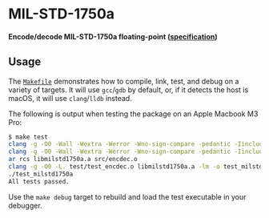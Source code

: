 # MIL-STD-1750a
#### Encode/decode MIL-STD-1750a floating-point ([specification](doc/MIL-STD-1750A.PDF))

## Usage

The [`Makefile`](Makefile) demonstrates how to compile, link, test, and debug
on a variety of targets. It will use `gcc`/`gdb` by default, or, if it detects
the host is macOS, it will use `clang`/`lldb` instead.

The following is output when testing the package on an Apple Macbook M3 Pro:

```sh
$ make test
clang -g -O0 -Wall -Wextra -Werror -Wno-sign-compare -pedantic -Iinclude -std=gnu2x  -c -o test/test_encdec.o test/test_encdec.c
clang -g -O0 -Wall -Wextra -Werror -Wno-sign-compare -pedantic -Iinclude -std=gnu2x  -c -o src/encdec.o src/encdec.c
ar rcs libmilstd1750a.a src/encdec.o
clang -g -O0 -L. test/test_encdec.o libmilstd1750a.a -lm -o test_milstd1750a
./test_milstd1750a
All tests passed.
```

Use the `make debug` target to rebuild and load the test executable in your debugger.

